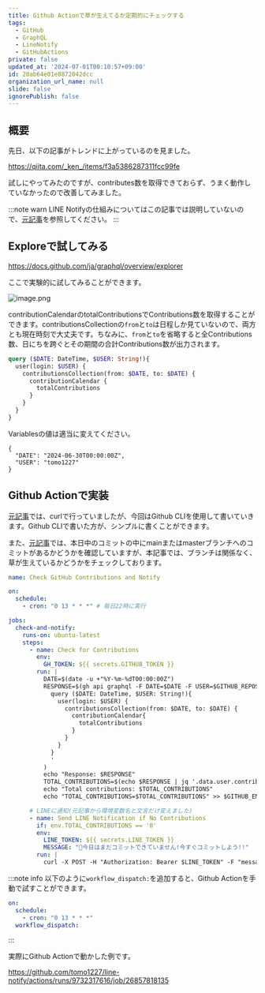 ```yaml
---
title: Github Actionで草が生えてるか定期的にチェックする
tags:
  - GitHub
  - GraphQL
  - LineNotify
  - GitHubActions
private: false
updated_at: '2024-07-01T00:10:57+09:00'
id: 20ab64e01e8872042dcc
organization_url_name: null
slide: false
ignorePublish: false
---
```

## 概要

先日、以下の記事がトレンドに上がっているのを見ました。

https://qiita.com/_ken_/items/f3a5386287311fcc99fe

試しにやってみたのですが、contributes数を取得できておらず、うまく動作していなかったので改善してみました。

:::note warn
LINE Notifyの仕組みについてはこの記事では説明していないので、[元記事](https://qiita.com/_ken_/items/f3a5386287311fcc99fe)を参照してください。
:::

## Exploreで試してみる

https://docs.github.com/ja/graphql/overview/explorer

ここで実験的に試してみることができます。

![image.png](https://qiita-image-store.s3.ap-northeast-1.amazonaws.com/0/156096/b63e49a4-abfb-4e48-31b1-61059bf9f30c.png)

contributionCalendarのtotalContributionsでContributions数を取得することができます。contributionsCollectionの`from`と`to`は日程しか見ていないので、両方とも現在時刻で大丈夫です。ちなみに、`from`と`to`を省略すると全Contributions数、日にちを跨ぐとその期間の合計Contributions数が出力されます。

```graphql
query ($DATE: DateTime, $USER: String!){
  user(login: $USER) {
    contributionsCollection(from: $DATE, to: $DATE) {
      contributionCalendar {
        totalContributions
      }
    }
  }
}
```

Variablesの値は適当に変えてください。

```json:Variables
{
  "DATE": "2024-06-30T00:00:00Z",
  "USER": "tomo1227"
}
```

## Github Actionで実装

[元記事](https://qiita.com/_ken_/items/f3a5386287311fcc99fe)では、curlで行っていましたが、今回はGithub CLIを使用して書いていきます。Github CLIで書いた方が、シンプルに書くことができます。

また、[元記事](https://qiita.com/_ken_/items/f3a5386287311fcc99fe)では、本日中のコミットの中にmainまたはmasterブランチへのコミットがあるかどうかを確認していますが、本記事では、ブランチは関係なく、草が生えているかどうかをチェックしております。


```yaml
name: Check GitHub Contributions and Notify

on:
  schedule:
    - cron: "0 13 * * *" # 毎日22時に実行

jobs:
  check-and-notify:
    runs-on: ubuntu-latest
    steps:
      - name: Check for Contributions
        env:
          GH_TOKEN: ${{ secrets.GITHUB_TOKEN }}
        run: |
          DATE=$(date -u +"%Y-%m-%dT00:00:00Z")
          RESPONSE=$(gh api graphql -F DATE=$DATE -F USER=$GITHUB_REPOSITORY_OWNER -f query='
            query ($DATE: DateTime, $USER: String!){
              user(login: $USER) {
                contributionsCollection(from: $DATE, to: $DATE) {
                  contributionCalendar{
                    totalContributions
                  }
                }
              }
            }
            '
          )
          echo "Response: $RESPONSE"
          TOTAL_CONTRIBUTIONS=$(echo $RESPONSE | jq '.data.user.contributionsCollection.contributionCalendar.totalContributions')
          echo "Total contributions: $TOTAL_CONTRIBUTIONS"
          echo "TOTAL_CONTRIBUTIONS=$TOTAL_CONTRIBUTIONS" >> $GITHUB_ENV

      # LINEに通知(元記事から環境変数名と文言だけ変えました)
      - name: Send LINE Notification if No Contributions
        if: env.TOTAL_CONTRIBUTIONS == '0'
        env:
          LINE_TOKEN: ${{ secrets.LINE_TOKEN }}
          MESSAGE: "👮今日はまだコミットできていません!今すぐコミットしよう!!"
        run: |
          curl -X POST -H "Authorization: Bearer $LINE_TOKEN" -F "message=$MESSAGE" https://notify-api.line.me/api/notify
```

:::note info
以下のように`workflow_dispatch:`を追加すると、Github Actionを手動で試すことができます。

```yaml
on:
  schedule:
    - cron: "0 13 * * *"
  workflow_dispatch:
```
:::

実際にGithub Actionで動かした例です。

https://github.com/tomo1227/line-notify/actions/runs/9732317616/job/26857818135

